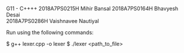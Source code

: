 G11 - C++++
2018A7PS0215H	Mihir Bansal
2018A7PS0164H	Bhavyesh Desai	
2018A7PS0286H	Vaishnavee Nautiyal

Run using the following commands:

$ g++ lexer.cpp -o lexer
$ ./lexer <path_to_file>
